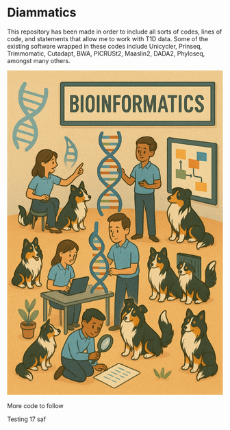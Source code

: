 # Diammatics
This repository has been made in order to include all sorts of codes, lines of code, and statements that allow me to work with T1D data. Some of the existing software wrapped in these codes include Unicycler, Prinseq, Trimmomatic, Cutadapt, BWA, PICRUSt2, Maaslin2, DADA2, Phyloseq, amongst many others.


![plot](599f414c-96a3-4b7f-8f7e-f8201a7688e6.png)

More code to follow



Testing 17
saf
